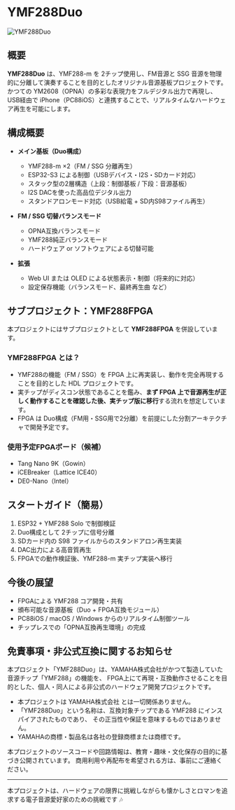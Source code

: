 # YMF288Duo
![YMF288Duo](https://github.com/user-attachments/assets/1f8c9a50-195d-4a89-a918-82659e48a041)
## 概要

**YMF288Duo** は、YMF288-m を 2チップ使用し、FM音源と SSG 音源を物理的に分離して演奏することを目的としたオリジナル音源基板プロジェクトです。かつての YM2608（OPNA）の多彩な表現力をフルデジタル出力で再現し、USB経由で iPhone（PC88iOS）と連携することで、リアルタイムなハードウェア再生を可能にします。


## 構成概要

- **メイン基板（Duo構成）**
  - YMF288-m ×2（FM / SSG 分離再生）
  - ESP32-S3 による制御（USBデバイス・I2S・SDカード対応）
  - スタック型の2層構造（上段：制御基板 / 下段：音源基板）
  - I2S DACを使った高品位デジタル出力
  - スタンドアロンモード対応（USB給電 + SD内S98ファイル再生）

- **FM / SSG 切替バランスモード**
  - OPNA互換バランスモード
  - YMF288純正バランスモード
  - ハードウェア or ソフトウェアによる切替可能

- **拡張**
  - Web UI または OLED による状態表示・制御（将来的に対応）
  - 設定保存機能（バランスモード、最終再生曲 など）

## サブプロジェクト：YMF288FPGA

本プロジェクトにはサブプロジェクトとして **YMF288FPGA** を併設しています。

### YMF288FPGA とは？

- YMF288の機能（FM / SSG）を FPGA 上に再実装し、動作を完全再現することを目的とした HDL プロジェクトです。
- 実チップがディスコン状態であることを鑑み、**まず FPGA 上で音源再生が正しく動作することを確認した後、実チップ版に移行**する流れを想定しています。
- FPGA は Duo構成（FM用・SSG用で2分離）を前提にした分割アーキテクチャで開発予定です。

### 使用予定FPGAボード（候補）

- Tang Nano 9K（Gowin）
- iCEBreaker（Lattice ICE40）
- DE0-Nano（Intel）

## スタートガイド（簡易）

1. ESP32 + YMF288 Solo で制御検証
2. Duo構成として 2チップに信号分離
3. SDカード内の S98 ファイルからのスタンドアロン再生実装
4. DAC出力による高音質再生
5. FPGAでの動作検証後、YMF288-m 実チップ実装へ移行

## 今後の展望

- FPGAによる YMF288 コア開発・共有
- 頒布可能な音源基板（Duo + FPGA互換モジュール）
- PC88iOS / macOS / Windows からのリアルタイム制御ツール
- チップレスでの「OPNA互換再生環境」の完成


## 免責事項・非公式互換に関するお知らせ

本プロジェクト「YMF288Duo」は、YAMAHA株式会社がかつて製造していた音源チップ「YMF288」の機能を、
FPGA上にて再現・互換動作させることを目的とした、個人・同人による非公式のハードウェア開発プロジェクトです。

- 本プロジェクトは YAMAHA株式会社 とは一切関係ありません。
- 「YMF288Duo」という名称は、互換対象チップである YMF288 にインスパイアされたものであり、
  その正当性や保証を意味するものではありません。
- YAMAHAの商標・製品名は各社の登録商標または商標です。

本プロジェクトのソースコードや回路情報は、教育・趣味・文化保存の目的に基づき公開されています。
商用利用や再配布を希望される方は、事前にご連絡ください。


---

本プロジェクトは、ハードウェアの限界に挑戦しながらも懐かしさとロマンを追求する電子音源愛好家のための挑戦です 🎶
